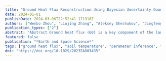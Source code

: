 ```yaml
---
title: "Ground Heat Flux Reconstruction Using Bayesian Uncertainty Quantification Machinery and Surrogate Modeling"
date: 2024-01-01
publishDate: 2024-03-06T22:52:41.171918Z
authors: ["Wenbo Zhou", "Liujing Zhang", "Aleksey Sheshukov", "Jingfeng Wang", "Modi Zhu", "Khachik Sargsyan", "Donghui Xu", "Desheng Liu", "Tianqi Zhang", "Valeriy Mazepa", "Alexandr Sokolov", "Victor Valdayskikh", "Valeriy Ivanov"]
publication_types: ["2"]
abstract: "Abstract Ground heat flux (G0) is a key component of the land-surface energy balance of high-latitude regions. Despite its crucial role in controlling permafrost degradation due to global warming, G0 is sparsely measured and not well represented in the outputs of global scale model simulation. In this study, an analytical heat transfer model is tested to reconstruct G0 across seasons using soil temperature series from field measurements, Global Climate Model, and climate reanalysis outputs. The probability density functions of ground heat flux and of model parameters are inferred using available G0 data (measured or modeled) for snow-free period as a reference. When observed G0 is not available, a numerical model is applied using estimates of surface heat flux (dependent on parameters) as the top boundary condition. These estimates (and thus the corresponding parameters) are verified by comparing the distributions of simulated and measured soil temperature at several depths. Aided by state-of-the-art uncertainty quantification methods, the developed G0 reconstruction approach provides novel means for assessing the probabilistic structure of the ground heat flux for regional permafrost change studies."
featured: false
publication: "*Earth and Space Science*"
tags: ["ground heat flux", "soil temperature", "parameter inference", "permafrost", "surrogate modeling"]
doi: "https://doi.org/10.1029/2023EA003435"
---
```



